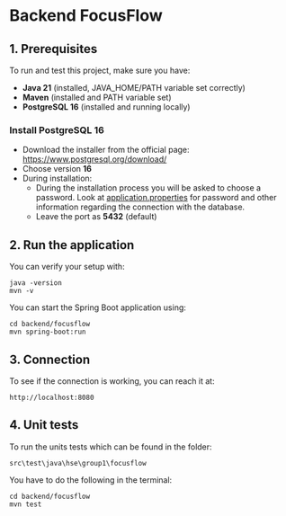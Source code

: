 # Backend FocusFlow

## 1. Prerequisites

To run and test this project, make sure you have:

- **Java 21** (installed, JAVA_HOME/PATH variable set correctly)
- **Maven** (installed and PATH variable set)
- **PostgreSQL 16** (installed and running locally)

### Install PostgreSQL 16

- Download the installer from the official page: https://www.postgresql.org/download/
- Choose version **16**
- During installation:
  - During the installation process you will be asked to choose a password. Look at [application.properties](src\main\resources\application.properties) for password and other information regarding the connection with the database.
  - Leave the port as **5432** (default)

## 2. Run the application

You can verify your setup with:

    java -version
    mvn -v

You can start the Spring Boot application using:

    cd backend/focusflow
    mvn spring-boot:run

## 3. Connection

To see if the connection is working, you can reach it at:

    http://localhost:8080

## 4. Unit tests

To run the units tests which can be found in the folder:

    src\test\java\hse\group1\focusflow

You have to do the following in the terminal:

    cd backend/focusflow
    mvn test

